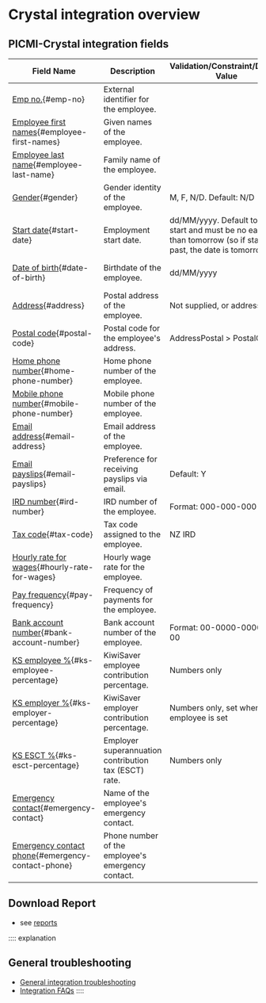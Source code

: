 # Crystal integration overview

## PICMI-Crystal integration fields

| **Field Name**                                                                | **Description**                                       | **Validation/Constraint/Default Value**                                                                             | **Source**                       |
|-------------------------------------------------------------------------------|-------------------------------------------------------|---------------------------------------------------------------------------------------------------------------------|----------------------------------|
| [Emp no.](#emp-no){#emp-no}                                                   | External identifier for the employee.                 |                                                                                                                     | Integration                      |
| [Employee first names](#employee-first-names){#employee-first-names}          | Given names of the employee.                          |                                                                                                                     | Personal Information (Jobseeker) |
| [Employee last name](#employee-last-name){#employee-last-name}                | Family name of the employee.                          |                                                                                                                     | Personal Information (Jobseeker) |
| [Gender](#gender){#gender}                                                    | Gender identity of the employee.                      | M, F, N/D. Default: N/D                                                                                             | Personal Information (Jobseeker) |
| [Start date](#start-date){#start-date}                                        | Employment start date.                                | dd/MM/yyyy. Default to job start and must be no earlier than tomorrow (so if started in past, the date is tomorrow) | Contract/Job                     |
| [Date of birth](#date-of-birth){#date-of-birth}                               | Birthdate of the employee.                            | dd/MM/yyyy                                                                                                          | Personal Information (Jobseeker) |
| [Address](#address){#address}                                                 | Postal address of the employee.                       | Not supplied, or address                                                                                            | Personal Information (Jobseeker) |
| [Postal code](#postal-code){#postal-code}                                     | Postal code for the employee's address.               | AddressPostal > PostalCode                                                                                          | Personal Information (Jobseeker) |
| [Home phone number](#home-phone-number){#home-phone-number}                   | Home phone number of the employee.                    |                                                                                                                     | Personal Information (Jobseeker) |
| [Mobile phone number](#mobile-phone-number){#mobile-phone-number}             | Mobile phone number of the employee.                  |                                                                                                                     | Personal Information (Jobseeker) |
| [Email address](#email-address){#email-address}                               | Email address of the employee.                        |                                                                                                                     | Personal Information (Jobseeker) |
| [Email payslips](#email-payslips){#email-payslips}                            | Preference for receiving payslips via email.          | Default: Y                                                                                                          | Crystal                          |
| [IRD number](#ird-number){#ird-number}                                        | IRD number of the employee.                           | Format: 000-000-000                                                                                                 | Questions                        |
| [Tax code](#tax-code){#tax-code}                                              | Tax code assigned to the employee.                    | NZ IRD                                                                                                              | Questions                        |
| [Hourly rate for wages](#hourly-rate-for-wages){#hourly-rate-for-wages}       | Hourly wage rate for the employee.                    |                                                                                                                     | Contract/Job                     |
| [Pay frequency](#pay-frequency){#pay-frequency}                               | Frequency of payments for the employee.               |                                                                                                                     | Crystal                          |
| [Bank account number](#bank-account-number){#bank-account-number}             | Bank account number of the employee.                  | Format: 00-0000-0000000-00                                                                                          | Questions                        |
| [KS employee %](#ks-employee-percentage){#ks-employee-percentage}             | KiwiSaver employee contribution percentage.           | Numbers only                                                                                                        | Questions                        |
| [KS employer %](#ks-employer-percentage){#ks-employer-percentage}             | KiwiSaver employer contribution percentage.           | Numbers only, set when employee is set                                                                              | Crystal                          |
| [KS ESCT %](#ks-esct-percentage){#ks-esct-percentage}                         | Employer superannuation contribution tax (ESCT) rate. | Numbers only                                                                                                        | Crystal                          |
| [Emergency contact](#emergency-contact){#emergency-contact}                   | Name of the employee's emergency contact.             |                                                                                                                     | Questions                        |
| [Emergency contact phone](#emergency-contact-phone){#emergency-contact-phone} | Phone number of the employee's emergency contact.     |                                                                                                                     | Questions                        |

## Download Report

* see [reports](download-reports.md)

:::: explanation
## General troubleshooting

- [General integration troubleshooting](integrations#troubleshooting)
- [Integration FAQs](../faqs#integrations)
::::
